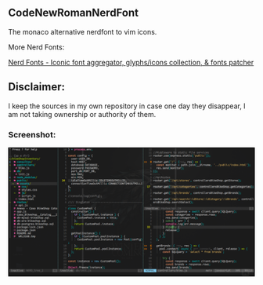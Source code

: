 ## CodeNewRomanNerdFont

The monaco alternative nerdfont to vim icons.

More Nerd Fonts:

[Nerd Fonts - Iconic font aggregator, glyphs/icons collection, & fonts patcher](https://www.nerdfonts.com/font-downloads)

## Disclaimer:

I keep the sources in my own repository in case one day they disappear, I am not taking ownership or authority of them.

### Screenshot:

![CodeNewRoman.png](./CodeNewRomanNvim.png)
